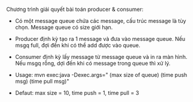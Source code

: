 Chương trình giải quyết bài toán producer & consumer:
- Có một message queue chứa các message, cấu trúc message là tùy chọn. Message queue có size giới hạn.
- Producer định kỳ tạo ra 1 message và đưa vào message queue. Nếu msgq full, đợi đến khi có thể add được vào queue.
- Consumer định kỳ lấy message từ message queue và in ra màn hình. Nếu msgq rỗng, dợi đến khi có message trong queue thì xử lý.

- Usage: mvn exec:java -Dexec.args=" (max size of queue) (time push msg) (time pull msg)"
- Defaut: max size = 10, time push = 1, time pull = 3
